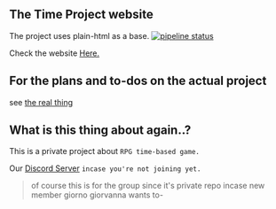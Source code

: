 ## The Time Project website

The project uses plain-html as a base.
[![pipeline status](https://gitlab.com/evilz/project-dhialga/badges/master/pipeline.svg)](https://gitlab.com/evilz/project-dhialga/commits/master)

Check the website [Here.](https://evilz.gitlab.io/project-dhialga)

## For the plans and to-dos on the actual project

see [the real thing](https://gitlab.com/evilz/temporal-nyaki)

## What is this thing about again..?

This is a private project about `RPG time-based game.`

Our [Discord Server](https://discord.gg/3PjnQ55) `incase you're not joining yet.`
>of course this is for the group since it's private repo incase new member giorno giorvanna wants to-